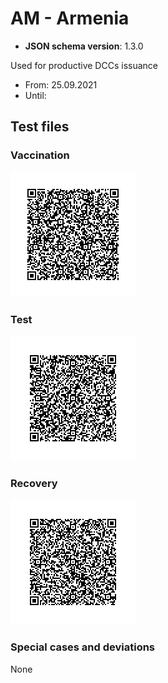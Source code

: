 # AM - Armenia

* **JSON schema version**: 1.3.0

Used for productive DCCs issuance
* From: 25.09.2021
* Until:

## Test files

### Vaccination

![VAC](VAC.png)

### Test

![TEST](TEST.png)

### Recovery

![REC](REC.png)

### Special cases and deviations
None
